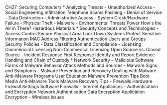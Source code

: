 CH27: Securing Computers
    * Analyzing Threats
        - Unauthorized Access
        - Social Engineering
          Infiltration
          Telephone Scams
          Phishing
        - Denial of Service
        - Data Destruction
        - Administrative Access
        - System Crash/Hardware Failure
        - Physical Theft
        - Malware
        - Environmental Threats
          Power
          How's the Air in There?
          Hazardous Materials
    * Security Concepts and Technologies
        - Access Control
          Secure Physical Area
          Lock Down Systems
          Protect Sensitive Information
          MAC Address Filtering
          Authentication
          Users and Groups
          Security Policies
        - Data Classification and Compliance
        - Licensing
          Commericial Licensing
          Non-Commerical Licensing
          Open Source vs. Closed Source
        - Incident Response
          First Response
          Identify and Report
          Evidence Handling and Chain of Custody
    * Network Security
        - Malicious Software
          Forms of Malware
          Behavior
          Attack Methods and Sources
        - Malware Signs and Symptoms
        - Malware Prevention and Recovery
          Dealing with Malware
          Anti-Malware Programs
          User Education
          Malware Prevention Tips
          Boot Media Anti-Malware Tools
          Malware Recovery Tips
        - Firewalls
          Hardware Firewall Settings
          Software Firewalls
        - Internet Appliances
        - Authenticatioin and Encryption
          Network Authentication
          Data Encryption
          Application Encryption
        - Wireless Issues
        